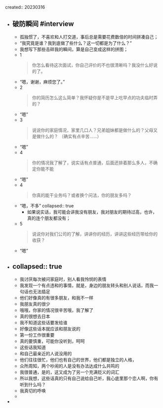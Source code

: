 created:: 20230316

- ## 破防瞬间 #interview
  - 孤独惯了，不喜欢和人打交道，事后总是需要花费数倍的时间拼凑自己；
  - “我究竟是谁？我到底做了些什么？这一切都是为了什么？”
  - 我想写下那些击碎我的瞬间，算是自己变成这样的拼图；
  - 1
    > 你怎么看待这次面试，你自己评价的不也很清晰吗？我没什么好说的了。
  - “嗯，谢谢，麻烦您了。”
  - 2
    > 你的简历怎么这么简单？我怀疑你是不是早上吃早点的功夫临时弄的？
  - “嗯”
  - 3
    > 说说你的家庭情况，家里几口人？兄弟姐妹都是做什么的？父母又是做什么的？
    （确实有点辛苦……）
  - “嗯”
  - 4
    > 你的情况我了解了，说实话有点普通，后面还排着那么多人，不确定你能不能
  - “嗯”
  - 4
    > 你真的能干业务吗？或者换个问法，你的朋友多吗？
  - “嗯，不多”
    collapsed:: true
    - 如果说实话，我可能会讲我没有朋友，我对朋友的期待过高，也许，真的连个朋友都没有；
  - 5
    > 说说你对我们公司的了解，讲讲你的经历，讲讲这些经历带给你的收获？
  - “嗯”
- collapsed:: true
  ---
  - 我讨厌每次被问家庭时，别人看我怜悯的表情
  - 我发现一个有点违和的事情，就是，身边的朋友转头和别人说话，而我一句话也无法插足
  - 他们好像真的有很多朋友，和我不一样
  - 我朋友真的很少
  - 哦哦，你家的情况很辛苦哦，我了解了
  - 真的很想去日本
  - 我不知道这些话要发给谁
  - 好像这些话本就应该和朋友说的
  - 第一份工作很重要
  - 真的要慎重，可能你没听到，呵呵
  - 这些话我知道
  - 和自己最亲近的人说没用的
  - 他们往往很忙，他们也有自己的世界，他们都是独立的人格，
  - 众所周知，两个吵闹的人是没有办法达成什么共鸣的
  - 我很普通，是的，这又成为了另一个充满贬义的词汇
  - 所以我想，这些话真的只有自己说给自己听，我心底里那个恋人啊，你有听到什么吗？
  - 我真切的呼唤
  -
-